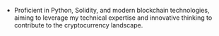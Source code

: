 - Proficient in Python, Solidity, and modern blockchain technologies, aiming to leverage my technical expertise and innovative thinking to contribute to the cryptocurrency landscape. 

<!---
Jvvne/Jvvne is a ✨ special ✨ repository because its `README.md` (this file) appears on your GitHub profile.
You can click the Preview link to take a look at your changes.
--->
